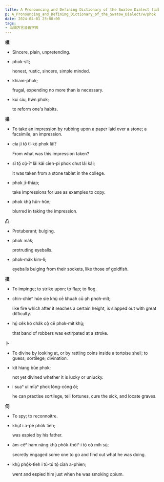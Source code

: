 ```yaml
---
title: A Pronouncing and Defining Dictionary of the Swatow Dialect (汕頭方言音義字典) / phok
p: A_Pronouncing_and_Defining_Dictionary_of_the_Swatow_Dialect/w/phok
date: 2024-04-01 23:00:00
tags: 
- 汕頭方言音義字典
---
```



**樸**
- Sincere, plain, unpretending.

- phok-sît;

  honest, rustic, sincere, simple minded.

- khĭam-phok;

  frugal, expending no more than is necessary.

- kui ciu, hẃn phok;

  to reform one's habits.

**搨**
- To take an impression by rubbing upon a paper laid over a stone; a facsimile; an impression.

- cía jī tŏ̤ tī-kò̤ phok lâi?

  From what was this impression taken?

- sĭ tŏ̤ cṳ̆-īⁿ lăi kâi cîeh-pi phok chut lâi kâi;

  it was taken from a stone tablet in the college.

- phok jī-thiap;

  take impressions for use as examples to copy.

- phok khṳ̀ hŭn-hŭn;

  blurred in taking the impression.

**凸**
- Protuberant; bulging.

- phok mâk;

  protruding eyeballs.

- phok-mâk kim-lí;

  eyeballs bulging from their sockets, like those of goldfish.

**撲**
- To impinge; to strike upon; to flap; to flog.

- chin-chĭeⁿ húe sie khṳ̀ cē khuah cū o̤h phoh-mît;

  like fire which after it reaches a certain height, is slapped out with great difficulty.

- hṳ́ cêk kó châk cò̤ cē phok-mit khṳ̀;

  that band of robbers was extirpated at a stroke.

**卜**
- To divine by looking at, or by rattling coins inside a tortoise shell; to guess; sortilege; divination.

- kit hiang būe phok;

  not yet divined whether it is lucky or unlucky.

- i suaⁿ ui mīaⁿ phok lóng-cóng ŏi;

  he can practise sortilege, tell fortunes, cure the sick, and locate graves.

**伺**
- To spy; to reconnoitre.

- khṳt i a-pĕ phôk tîeh;

  was espied by his father.

- àm-cĕⁿ hàm nâng khṳ̀ phôk-thóiⁿ i tó̤ cò̤ mih sṳ̄;

  secretly engaged some one to go and find out what he was doing.

- khṳ̀ phô̤k-tîeh i tú-tú tó̤ cîah a-phìen;

  went and espied him just when he was smoking opium.